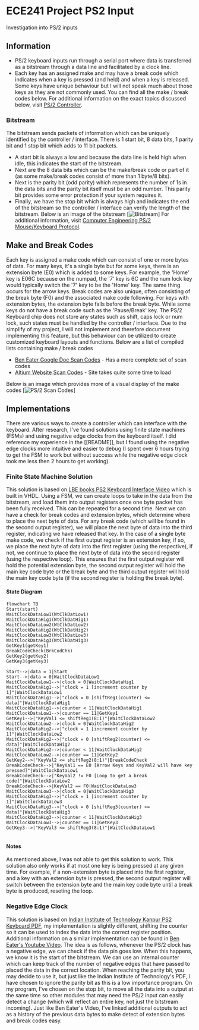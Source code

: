 # ECE241 Project PS2 Input
Investigation into PS/2 inputs
## Information
- PS/2 keyboard inputs run through a serial port where data is transferred as a bitstream through a data line and facilitated by a clock line.
- Each key has an assigned make and may have a break code which indicates when a key is pressed (and held) and when a key is released. Some keys have unique behaviour but I will not speak much about those keys as they are not commonly used. You can find all the make / break codes below.
For additional information on the exact topics discussed below, visit [PS/2 Controller](https://www.eecg.utoronto.ca/~jayar/ece241_08F/AudioVideoCores/ps2/ps2.html).
### Bitstream
The bitstream sends packets of information which can be uniquely identified by the controller / interface. There is 1 start bit, 8 data bits, 1 parity bit and 1 stop bit which adds to 11 bit packets.
- A start bit is always a low and because the data line is held high when idle, this indicates the start of the bitstream. 
- Next are the 8 data bits which can be the make/break code or part of it (as some make/break codes consist of more than 1 byte/8 bits). 
- Next is the parity bit (odd parity) which represents the number of 1s in the data bits and the parity bit itself must be an odd number. This parity bit provides some error protection if your system requires it. 
- Finally, we have the stop bit which is always high and indicates the end of the bitstream so the controller / interface can verify the length of the bitstream.
Below is an image of the bitstream
[![Bitstream](http://www-ug.eecg.utoronto.ca/desl/nios_devices_SoC/ARM/datasheets/PS2%20Protocol_files/waveform1.jpg)]
For additional information, visit [Computer Engineering PS/2 Mouse/Keyboard Protocol](http://www-ug.eecg.utoronto.ca/desl/nios_devices_SoC/ARM/datasheets/PS2%20Protocol.htm).
## Make and Break Codes
Each key is assigned a make code which can consist of one or more bytes of data. For many keys, it's a single byte but for some keys, there is an extension byte (E0) which is added to some keys. For example, the 'Home' key is E06C because on the numpad, the '7' key is 6C and the num lock key would typically switch the '7' key to be the 'Home' key. The same thing occurs for the arrow keys.
Break codes are also unique, often consisting of the break byte (F0) and the associated make code following. For keys with extension bytes, the extension byte falls before the break byte. While some keys do not have a break code such as the 'Pause/Break' key.
The PS/2 Keyboard chip does not store any states such as shift, caps lock or num lock, such states must be handled by the controller / interface. Due to the simplify of my project, I will not implement and therefore document implementing this feature, but this behaviour can be utilized to create customized keyboard layouts and functions.
Below are a list of compiled lists containing make / break codes
- [Ben Eater Google Doc Scan Codes](https://docs.google.com/document/u/0/d/1w--ouGvSSf93tFltmBcSRGMN8Rte7ayalQZRDPG0ezk/mobilebasic) - Has a more complete set of scan codes
- [Altium Website Scan Codes](https://techdocs.altium.com/display/FPGA/PS2+Keyboard+Scan+Codes) - Site takes quite some time to load

Below is an image which provides more of a visual display of the make codes
[![PS/2 Scan Codes](https://www.eecg.utoronto.ca/~jayar/ece241_08F/AudioVideoCores/ps2/img/keycodes.png)]
## Implementations
There are various ways to create a controller which can interface with the keyboard. After research, I've found solutions using finite state machines (FSMs) and using negative edge clocks from the keyboard itself. I did reference my experience in the [[README]], but I found using the negative edge clocks more intuitive and easier to debug (I spent over 6 hours trying to get the FSM to work but without success while the negative edge clock took me less then 2 hours to get working).
### Finite State Machine Solution
This solution is based on [LBE books PS2 Keyboard Interface Video](https://www.youtube.com/watch?v=EtJBqvk1ZZw) which is built in VHDL.
Using a FSM, we can create loops to take in the data from the bitstream, and load them into output registers once one byte packet has been fully received. This can be repeated for a second time. Next we can have a check for break codes and extension bytes, which determine where to place the next byte of data. For any break code (which will be found in the second output register), we will place the next byte of data into the third register, indicating we have released that key. In the case of a single byte make code, we check if the first output register is an extension key, if so, we place the next byte of data into the first register (using the respective), if not, we continue to place the next byte of data into the second register (using the respective loop). This ensures that the first output register will hold the potential extension byte, the second output register will hold the main key code byte or the break byte and the third output register will hold the main key code byte (if the second register is holding the break byte).
#### State Diagram
```mermaid
flowchart TB
Start(start)
WaitClockDataLow1(WtClkDatLow1)
WaitClockDataHig1(WtClkDatHig1)
WaitClockDataLow2(WtClkDatLow2)
WaitClockDataHig2(WtClkDatHig2)
WaitClockDataLow3(WtClkDatLow3)
WaitClockDataHig3(WtClkDatHig3)
GetKey1(getKey1)
BreakCodeCheck(BrkCodChk)
GetKey2(getKey2)
GetKey3(getKey3)

Start-->|data = 1|Start
Start-->|data = 0|WaitClockDataLow1
WaitClockDataLow1-->|clock = 0|WaitClockDataHig1
WaitClockDataHig1-->|"clock = 1 [increment counter by 1]"|WaitClockDataLow1
WaitClockDataHig1-->|"clock = 0 [shiftReg1(counter) <= data]"|WaitClockDataHig1
WaitClockDataHig1-->|counter < 11|WaitClockDataHig1
WaitClockDataLow1-->|counter == 11|GetKey1
GetKey1-->|"KeyVal1 <= shiftReg1(8:1)"|WaitClockDataLow2
WaitClockDataLow2-->|clock = 0|WaitClockDataHig2
WaitClockDataHig2-->|"clock = 1 [increment counter by 1]"|WaitClockDataLow2
WaitClockDataHig2-->|"clock = 0 [shiftReg2(counter) <= data]"|WaitClockDataHig2
WaitClockDataHig2-->|counter < 11|WaitClockDataHig2
WaitClockDataLow2-->|counter == 11|GetKey2
GetKey2-->|"KeyVal2 <= shiftReg2(8:1)"|BreakCodeCheck
BreakCodeCheck-->|"KeyVal1 == E0 [Arrow Keys and KeyVal2 will have key pressed]"|WaitClockDataLow1
BreakCodeCheck-->|"KeyVal2 != F0 [Loop to get a break code]"|WaitClockDataLow2
BreakCodeCheck-->|KeyVal2 == F0|WaitClockDataLow3
WaitClockDataLow3-->|clock = 0|WaitClockDataHig3
WaitClockDataHig3-->|"clock = 1 [increment counter by 1]"|WaitClockDataLow3
WaitClockDataHig3-->|"clock = 0 [shiftReg3(counter) <= data]"|WaitClockDataHig3
WaitClockDataHig3-->|counter < 11|WaitClockDataHig3
WaitClockDataLow3-->|counter == 11|GetKey3
GetKey3-->|"KeyVal3 <= shiftReg3(8:1)"|WaitClockDataLow1


```
#### Notes
As mentioned above, I was not able to get this solution to work. This solution also only works if at most one key is being pressed at any given time. For example, if a non-extension byte is placed into the first register, and a key with an extension byte is pressed, the second output register will switch between the extension byte and the main key code byte until a break byte is produced, reseting the loop.
### Negative Edge Clock
This solution is based on [Indian Institute of Technology Kanpur PS2 Keyboard PDF](https://students.iitk.ac.in/eclub/assets/tutorials/keyboard.pdf), my implementation is slightly different, shifting the counter so it can be used to index the data into the correct register position. Additional information on a similar implementation can be found in [Ben Eater's Youtube Video](https://www.youtube.com/watch?v=7aXbh9VUB3U).
The idea is as follows, whenever the PS/2 clock has a negative edge, we can check if the data pin goes low. When this happens, we know it is the start of the bitstream. We can use an internal counter which can keep track of the number of negative edges that have passed to placed the data in the correct location. When reaching the parity bit, you may decide to use it, but just like the Indian Institute of Technology's PDF, I have chosen to ignore the parity bit as this is a low importance program. On my program, I've chosen on the stop bit, to move all the data into a output at the same time so other modules that may need the PS/2 input can easily detect a change (which will reflect an entire key, not just the bitstream incoming).
Just like Ben Eater's Video, I've linked additional outputs to act as a history of the previous data bytes to make detect of extension bytes and break codes easy.
